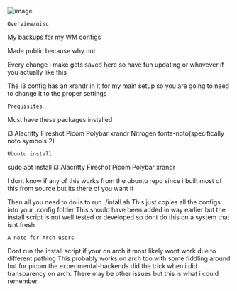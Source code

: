 ![image](https://user-images.githubusercontent.com/103719154/188546318-5aee3329-6cb2-4b0f-9de5-0220d8dd5673.png)

	Overview/misc

My backups for my WM configs

Made public because why not

Every change i make gets saved here so have fun updating or whavever if you actually like this

The i3 config has an xrandr in it for my main setup so you are going to need to change it to the proper settings

	Prequisites

Must have these packages installed

i3 Alacritty Fireshot Picom Polybar xrandr Nitrogen fonts-noto(specifically noto symbols 2)

	Ubuntu install

sudo apt install i3 Alacritty Fireshot Picom Polybar xrandr

I dont know if any of this works from the ubuntu repo since i built most of this from source but its there of you want it

Then all you need to do is to run ./intall.sh
This just copies all the configs into your .config folder
This should have been added in way earlier but the install script is not well tested or developed so dont do this on a system that isnt fresh

	A note for Arch users
Dont run the install script if your on arch it most likely wont work due to different pathing
This probably works on arch too with some fiddling around but for picom the experimental-backends did the trick when i did transparency on arch.
There may be other issues but this is what i could remember.
